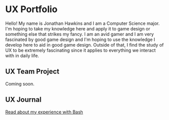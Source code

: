 # UX Portfolio

Hello! My name is Jonathan Hawkins and I am a Computer Science major. I'm hoping to take my knowledge here and apply it to game design or something else that strikes my fancy. I am an avid gamer and I am very fascinated by good game design and I'm hoping to use the knowledge I develop here to aid in good game design. Outside of that, I find the study of UX to be extremely fascinating since it applies to everything we interact with in daily life.

## UX Team Project

Coming soon.

## UX Journal

[Read about my experience with Bash](j01/)
